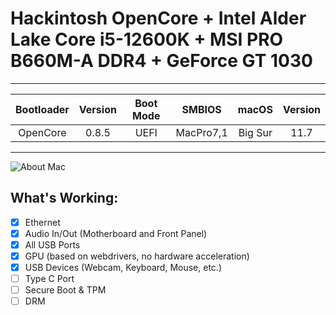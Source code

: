 # Hackintosh OpenCore + Intel Alder Lake Core i5-12600K + MSI PRO B660M-A DDR4 + GeForce GT 1030

---

| Bootloader | Version | Boot Mode | SMBIOS    | macOS    | Version |
|:----------:|:-------:|:---------:|:---------:|:--------:|:-------:|
| OpenCore   | 0.8.5   | UEFI      | MacPro7,1 | Big Sur  | 11.7    |

---

![About Mac](https://user-images.githubusercontent.com/33605526/196028608-c793e437-f712-4477-8fcd-d904fba3d674.png)

## What's Working:

- [x] Ethernet
- [x] Audio In/Out (Motherboard and Front Panel)
- [x] All USB Ports
- [x] GPU (based on webdrivers, no hardware acceleration)
- [x] USB Devices (Webcam, Keyboard, Mouse, etc.)
- [ ] Type C Port
- [ ] Secure Boot & TPM
- [ ] DRM
